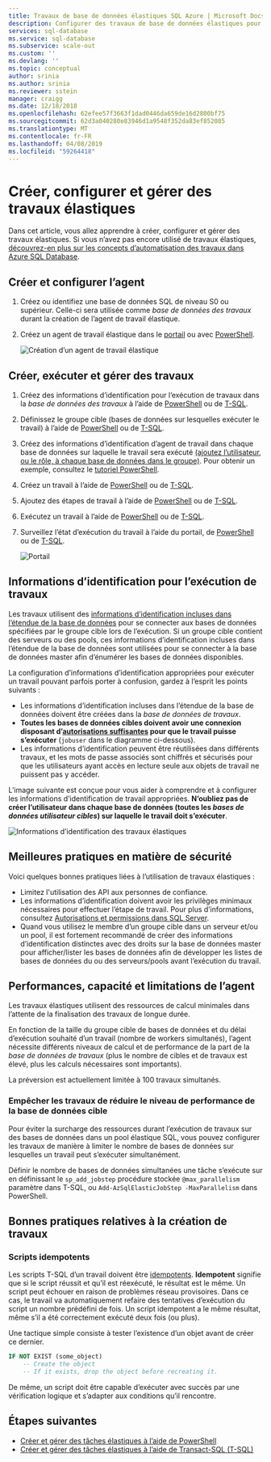 ```yaml
---
title: Travaux de base de données élastiques SQL Azure | Microsoft Docs
description: Configurer des travaux de base de données élastiques pour exécuter des scripts T-SQL (Transact-SQL) sur une ou plusieurs bases de données SQL Azure
services: sql-database
ms.service: sql-database
ms.subservice: scale-out
ms.custom: ''
ms.devlang: ''
ms.topic: conceptual
author: srinia
ms.author: srinia
ms.reviewer: sstein
manager: craigg
ms.date: 12/18/2018
ms.openlocfilehash: 62efee57f3663f1dad0446da659de16d2800bf75
ms.sourcegitcommit: 62d3a040280e83946d1a9548f352da83ef852085
ms.translationtype: MT
ms.contentlocale: fr-FR
ms.lasthandoff: 04/08/2019
ms.locfileid: "59264418"
---
```

# <a name="create-configure-and-manage-elastic-jobs"></a>Créer, configurer et gérer des travaux élastiques

Dans cet article, vous allez apprendre à créer, configurer et gérer des travaux élastiques. Si vous n’avez pas encore utilisé de travaux élastiques, [découvrez-en plus sur les concepts d’automatisation des travaux dans Azure SQL Database](sql-database-job-automation-overview.md).

## <a name="create-and-configure-the-agent"></a>Créer et configurer l’agent

1. Créez ou identifiez une base de données SQL de niveau S0 ou supérieur. Celle-ci sera utilisée comme *base de données des travaux* durant la création de l’agent de travail élastique.
2. Créez un agent de travail élastique dans le [portail](https://portal.azure.com/#create/Microsoft.SQLElasticJobAgent) ou avec [PowerShell](elastic-jobs-powershell.md#create-the-elastic-job-agent).

   ![Création d’un agent de travail élastique](media/elastic-jobs-overview/create-elastic-job-agent.png)

## <a name="create-run-and-manage-jobs"></a>Créer, exécuter et gérer des travaux

1. Créez des informations d’identification pour l’exécution de travaux dans la *base de données des travaux* à l’aide de [PowerShell](elastic-jobs-powershell.md#create-job-credentials-so-that-jobs-can-execute-scripts-on-its-targets) ou de [T-SQL](elastic-jobs-tsql.md#create-a-credential-for-job-execution).
2. Définissez le groupe cible (bases de données sur lesquelles exécuter le travail) à l’aide de [PowerShell](elastic-jobs-powershell.md#define-the-target-databases-you-want-to-run-the-job-against) ou de [T-SQL](elastic-jobs-tsql.md#create-a-target-group-servers).
3. Créez des informations d’identification d’agent de travail dans chaque base de données sur laquelle le travail sera exécuté [(ajoutez l’utilisateur, ou le rôle, à chaque base de données dans le groupe)](sql-database-control-access.md). Pour obtenir un exemple, consultez le [tutoriel PowerShell](elastic-jobs-powershell.md#create-job-credentials-so-that-jobs-can-execute-scripts-on-its-targets).
4. Créez un travail à l’aide de [PowerShell](elastic-jobs-powershell.md#create-a-job) ou de [T-SQL](elastic-jobs-tsql.md#deploy-new-schema-to-many-databases).
5. Ajoutez des étapes de travail à l’aide de [PowerShell](elastic-jobs-powershell.md#create-a-job-step) ou de [T-SQL](elastic-jobs-tsql.md#deploy-new-schema-to-many-databases).
6. Exécutez un travail à l’aide de [PowerShell](elastic-jobs-powershell.md#run-the-job) ou de [T-SQL](elastic-jobs-tsql.md#begin-ad-hoc-execution-of-a-job).
7. Surveillez l’état d’exécution du travail à l’aide du portail, de [PowerShell](elastic-jobs-powershell.md#monitor-status-of-job-executions) ou de [T-SQL](elastic-jobs-tsql.md#monitor-job-execution-status).

   ![Portail](media/elastic-jobs-overview/elastic-job-executions-overview.png)

## <a name="credentials-for-running-jobs"></a>Informations d’identification pour l’exécution de travaux

Les travaux utilisent des [informations d’identification incluses dans l’étendue de la base de données](/sql/t-sql/statements/create-database-scoped-credential-transact-sql) pour se connecter aux bases de données spécifiées par le groupe cible lors de l’exécution. Si un groupe cible contient des serveurs ou des pools, ces informations d’identification incluses dans l’étendue de la base de données sont utilisées pour se connecter à la base de données master afin d’énumérer les bases de données disponibles.

La configuration d’informations d’identification appropriées pour exécuter un travail pouvant parfois porter à confusion, gardez à l’esprit les points suivants :

- Les informations d’identification incluses dans l’étendue de la base de données doivent être créées dans la *base de données de travaux*.
- **Toutes les bases de données cibles doivent avoir une connexion disposant d’[autorisations suffisantes](https://docs.microsoft.com/sql/relational-databases/security/permissions-database-engine) pour que le travail puisse s’exécuter** (`jobuser` dans le diagramme ci-dessous).
- Les informations d’identification peuvent être réutilisées dans différents travaux, et les mots de passe associés sont chiffrés et sécurisés pour que les utilisateurs ayant accès en lecture seule aux objets de travail ne puissent pas y accéder.

L’image suivante est conçue pour vous aider à comprendre et à configurer les informations d’identification de travail appropriées. **N’oubliez pas de créer l’utilisateur dans chaque base de données (toutes les *bases de données utilisateur cibles*) sur laquelle le travail doit s’exécuter**.

![Informations d’identification des travaux élastiques](media/elastic-jobs-overview/job-credentials.png)

## <a name="security-best-practices"></a>Meilleures pratiques en matière de sécurité

Voici quelques bonnes pratiques liées à l’utilisation de travaux élastiques :

- Limitez l'utilisation des API aux personnes de confiance.
- Les informations d’identification doivent avoir les privilèges minimaux nécessaires pour effectuer l’étape de travail. Pour plus d’informations, consultez [Autorisations et permissions dans SQL Server](https://docs.microsoft.com/dotnet/framework/data/adonet/sql/authorization-and-permissions-in-sql-server).
- Quand vous utilisez le membre d’un groupe cible dans un serveur et/ou un pool, il est fortement recommandé de créer des informations d’identification distinctes avec des droits sur la base de données master pour afficher/lister les bases de données afin de développer les listes de bases de données du ou des serveurs/pools avant l’exécution du travail.

## <a name="agent-performance-capacity-and-limitations"></a>Performances, capacité et limitations de l’agent

Les travaux élastiques utilisent des ressources de calcul minimales dans l’attente de la finalisation des travaux de longue durée.

En fonction de la taille du groupe cible de bases de données et du délai d’exécution souhaité d’un travail (nombre de workers simultanés), l’agent nécessite différents niveaux de calcul et de performance de la part de la *base de données de travaux* (plus le nombre de cibles et de travaux est élevé, plus les calculs nécessaires sont importants).

La préversion est actuellement limitée à 100 travaux simultanés.

### <a name="prevent-jobs-from-reducing-target-database-performance"></a>Empêcher les travaux de réduire le niveau de performance de la base de données cible

Pour éviter la surcharge des ressources durant l’exécution de travaux sur des bases de données dans un pool élastique SQL, vous pouvez configurer les travaux de manière à limiter le nombre de bases de données sur lesquelles un travail peut s’exécuter simultanément.

Définir le nombre de bases de données simultanées une tâche s’exécute sur en définissant le `sp_add_jobstep` procédure stockée `@max_parallelism` paramètre dans T-SQL, ou `Add-AzSqlElasticJobStep -MaxParallelism` dans PowerShell.

## <a name="best-practices-for-creating-jobs"></a>Bonnes pratiques relatives à la création de travaux

### <a name="idempotent-scripts"></a>Scripts idempotents
Les scripts T-SQL d’un travail doivent être [idempotents](https://en.wikipedia.org/wiki/Idempotence). **Idempotent** signifie que si le script réussit et qu’il est réexécuté, le résultat est le même. Un script peut échouer en raison de problèmes réseau provisoires. Dans ce cas, le travail va automatiquement refaire des tentatives d’exécution du script un nombre prédéfini de fois. Un script idempotent a le même résultat, même s’il a été correctement exécuté deux fois (ou plus).

Une tactique simple consiste à tester l’existence d’un objet avant de créer ce dernier.


```sql
IF NOT EXIST (some_object)
    -- Create the object
    -- If it exists, drop the object before recreating it.
```

De même, un script doit être capable d’exécuter avec succès par une vérification logique et s’adapter aux conditions qu’il rencontre.



## <a name="next-steps"></a>Étapes suivantes

- [Créer et gérer des tâches élastiques à l’aide de PowerShell](elastic-jobs-powershell.md)
- [Créer et gérer des tâches élastiques à l’aide de Transact-SQL (T-SQL)](elastic-jobs-tsql.md)
